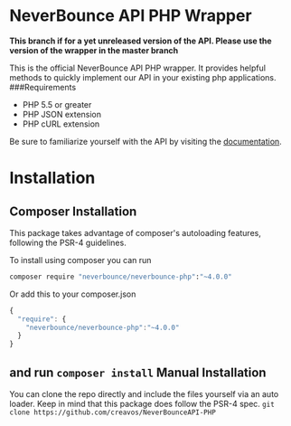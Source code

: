 NeverBounce API PHP Wrapper
===========================

**This branch if for a yet unreleased version of the API. Please use the version of the wrapper in the master branch**

This is the official NeverBounce API PHP wrapper. It provides helpful methods to quickly implement our API in your existing php applications.
###Requirements
* PHP 5.5 or greater
* PHP JSON extension
* PHP cURL extension

Be sure to familiarize yourself with the API by visiting the [documentation](http://docs.neverbounce.com).

Installation
============
Composer Installation
---
This package takes advantage of composer's autoloading features, following the PSR-4 guidelines.

To install using composer you can run
``` bash
composer require "neverbounce/neverbounce-php":"~4.0.0"
```

Or add this to your composer.json
``` javascript
{
  "require": {
    "neverbounce/neverbounce-php":"~4.0.0"
  }
}
```
and run `composer install`
Manual Installation
---
You can clone the repo directly and include the files yourself via an auto loader. Keep in mind that this package does follow the PSR-4 spec.
```git clone https://github.com/creavos/NeverBounceAPI-PHP```